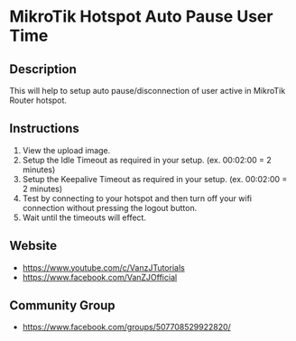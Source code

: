 # MikroTik Hotspot Auto Pause User Time

## Description
This will help to setup auto pause/disconnection of user active in MikroTik Router hotspot.

## Instructions
1) View the upload image.
2) Setup the Idle Timeout as required in your setup. (ex. 00:02:00 = 2 minutes)
3) Setup the Keepalive Timeout as required in your setup. (ex. 00:02:00 = 2 minutes)
4) Test by connecting to your hotspot and then turn off your wifi connection without pressing the logout button.
5) Wait until the timeouts will effect.

## Website
  * https://www.youtube.com/c/VanzJTutorials
  * https://www.facebook.com/VanZJOfficial

## Community Group
  * https://www.facebook.com/groups/507708529922820/
